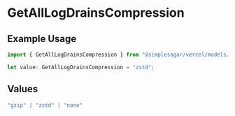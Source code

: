 # GetAllLogDrainsCompression

## Example Usage

```typescript
import { GetAllLogDrainsCompression } from "@simplesagar/vercel/models/getalllogdrainsop.js";

let value: GetAllLogDrainsCompression = "zstd";
```

## Values

```typescript
"gzip" | "zstd" | "none"
```